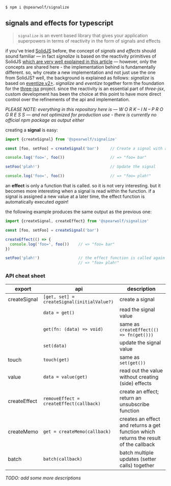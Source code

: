 ```sh
$ npm i @spearwolf/signalize
````

## signals and effects for typescript

> `signalize` is an event based library that gives your application superpowers in terms of reactivity in the form of signals and effects

if you've tried [SolidJS](https://www.solidjs.com/) before, the concept of _signals_ and _effects_ should sound familiar &mdash; in fact _signalize_ is based on the reactivity primitives of SolidJS [which are very well explained in this article](https://dev.to/ryansolid/a-hands-on-introduction-to-fine-grained-reactivity-3ndf) &mdash; however, only the concepts are shared here - the implementation behind is fundamentally different. so, why create a new implementation and not just use the one from SolidJS? well, the background is explained as follows: _signalize_ is based on [eventize v2+](https://github.com/spearwolf/eventize/tree/development). _signalize_ and _eventize_ together form the foundation for the [three-jsx](https://github.com/spearwolf/three-jsx) project. since the reactivity is an essential part of _three-jsx_, custom development has been the choice at this point to have more direct control over the refinements of the api and implementation.

_PLEASE NOTE: everything in this repository here is &mdash; W O R K &ndash; I N &ndash; P R O G R E S S &mdash; and not optimized for production use - there is currently no official npm package as output either_

creating a __signal__ is easy:

```js
import {createSignal} from '@spearwolf/signalize'

const [foo, setFoo] = createSignal('bar')     // Create a signal with an initial value

console.log('foo=', foo())                    // => "foo= bar"

setFoo('plah!')                               // Update the signal

console.log('foo=', foo())                    // => "foo= plah!"
```

an __effect__ is only a function that is called. so it is not very interesting. but it becomes more interesting when a signal is read within the function. if a signal is assigned a new value at a later time, the effect function is automatically executed _again_!

the following example produces the same output as the previous one:

```js
import {createSignal, createEffect} from '@spearwolf/signalize'

const [foo, setFoo] = createSignal('bar')

createEffect(() => {
  console.log('foo=', foo())    // => "foo= bar"
})

setFoo('plah!')                 // the effect function is called again now
                                // => "foo= plah!"
```


### API cheat sheet

| export | api | description |
|--------|-----|-------------|
| createSignal | `[get, set] = createSignal(initialValue?)` | create a signal |
| | `data = get()` | read the signal value |
| | `get(fn: (data) => void)` | same as `createEffect(() => fn(get()))` |
| | `set(data)` | update the signal value |
| touch | `touch(get)` | same as `set(get())` |
| value | `data = value(get)` | read out the value without creating (side) effects |
| createEffect | `removeEffect = createEffect(callback)` | create an effect; return an unsubscribe function |
| createMemo | `get = createMemo(callback)` | creates an effect and returns a get function which returns the result of the callback |
| batch | `batch(callback)` | batch multiple updates (setter calls) together |

_TODO: add some more descriptions_
